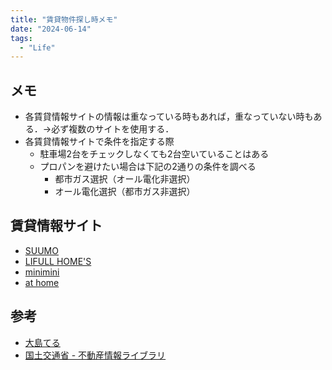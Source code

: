 ```yaml
---
title: "賃貸物件探し時メモ"
date: "2024-06-14"
tags:
  - "Life"
---
```

## メモ
- 各賃貸情報サイトの情報は重なっている時もあれば，重なっていない時もある．→必ず複数のサイトを使用する．
- 各賃貸情報サイトで条件を指定する際
  - 駐車場2台をチェックしなくても2台空いていることはある
  - プロパンを避けたい場合は下記の2通りの条件を調べる
    - 都市ガス選択（オール電化非選択）
    - オール電化選択（都市ガス非選択）


## 賃貸情報サイト
- [SUUMO](https://suumo.jp/kanto/)
- [LIFULL HOME'S](https://www.homes.co.jp/)
- [minimini](https://minimini.jp/)
- [at home](https://www.athome.co.jp/chintai/)

## 参考
- [大島てる](https://www.oshimaland.co.jp/)
- [国土交通省 - 不動産情報ライブラリ](https://www.reinfolib.mlit.go.jp/)